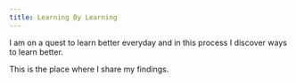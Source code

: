 ```yaml
---
title: Learning By Learning
---
```


I am on a quest to learn better everyday and in this process I discover ways to learn better.

This is the place where I share my findings.